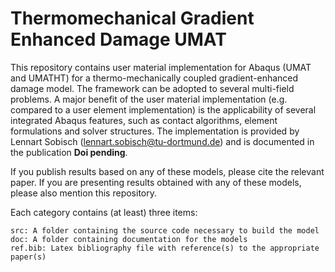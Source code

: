 # Thermomechanical Gradient Enhanced Damage UMAT
This repository contains user material implementation for Abaqus (UMAT and UMATHT) for a thermo-mechanically coupled gradient-enhanced damage model. The framework can be adopted to several multi-field problems. A major benefit of the user material implementation (e.g. compared to a user element implementation) is the applicability of several integrated Abaqus features, such as contact algorithms, element formulations and solver structures. The implementation is provided by Lennart Sobisch (<lennart.sobisch@tu-dortmund.de>) and is documented in the publication  **Doi pending**.

If you publish results based on any of these models, please cite the relevant paper. If you are presenting results obtained with any of these models, please also mention this repository.

Each category contains (at least) three items:

    src: A folder containing the source code necessary to build the model
    doc: A folder containing documentation for the models
    ref.bib: Latex bibliography file with reference(s) to the appropriate paper(s)
